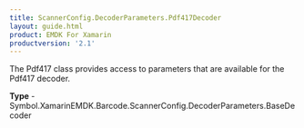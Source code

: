 ```yaml
---
title: ScannerConfig.DecoderParameters.Pdf417Decoder
layout: guide.html 
product: EMDK For Xamarin 
productversion: '2.1' 
---
```

The Pdf417 class provides access to parameters that are available for the Pdf417 decoder.

**Type** - Symbol.XamarinEMDK.Barcode.ScannerConfig.DecoderParameters.BaseDecoder



